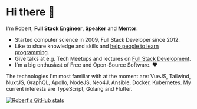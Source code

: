 # Hi there :wave:

I'm Robert, **Full Stack Engineer**, **Speaker** and **Mentor**.

* Started computer science in 2009, Full Stack Developer since 2012.
* Like to share knowledge and skills and [help people to learn programming](https://www.codementor.io/@roschaefer).
* Give talks at e.g. Tech Meetups and lectures on [Full Stack Development](https://www.youtube.com/playlist?list=PL1CiawkXA01PO_39DnKSrxWw99mU7mwWs).
* I'm a big enthusiast of Free and Open-Source Software. :heart: 


The technologies I'm most familiar with at the moment are: VueJS, Tailwind, NuxtJS, GraphQL, Apollo, NodeJS, Neo4J, Ansible, Docker, Kubernetes. My current interests are TypeScript, Golang and Flutter.

[![Robert's GitHub stats](https://github-readme-stats.vercel.app/api?username=roschaefer)](https://github.com/roschaefer/github-readme-stats)
